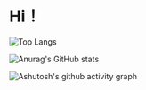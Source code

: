 # Hi！


![Top Langs](https://github-readme-stats.vercel.app/api/top-langs/?username=wangxz01)

![Anurag's GitHub stats](https://github-readme-stats.vercel.app/api?username=wangxz01)


![Ashutosh's github activity graph](https://github-readme-activity-graph.vercel.app/graph?username=wangxz01&theme=react-dark)
